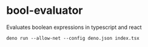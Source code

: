 # bool-evaluator
Evaluates boolean expressions in typescript and react

```
deno run --allow-net --config deno.json index.tsx
```